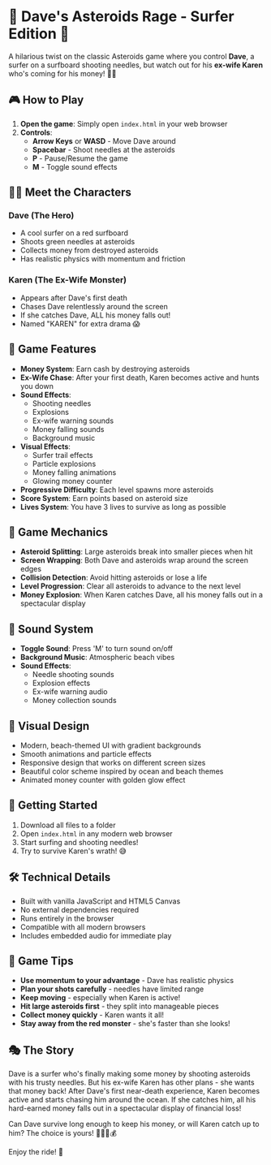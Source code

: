 # 🌊 Dave's Asteroids Rage - Surfer Edition 🌊

A hilarious twist on the classic Asteroids game where you control **Dave**, a surfer on a surfboard shooting needles, but watch out for his **ex-wife Karen** who's coming for his money! 💸👹

## 🎮 How to Play

1. **Open the game**: Simply open `index.html` in your web browser
2. **Controls**:
   - **Arrow Keys** or **WASD** - Move Dave around
   - **Spacebar** - Shoot needles at the asteroids
   - **P** - Pause/Resume the game
   - **M** - Toggle sound effects

## 🏄‍♂️ Meet the Characters

### Dave (The Hero)
- A cool surfer on a red surfboard
- Shoots green needles at asteroids
- Collects money from destroyed asteroids
- Has realistic physics with momentum and friction

### Karen (The Ex-Wife Monster)
- Appears after Dave's first death
- Chases Dave relentlessly around the screen
- If she catches Dave, ALL his money falls out!
- Named "KAREN" for extra drama 😱

## 🎯 Game Features

- **Money System**: Earn cash by destroying asteroids
- **Ex-Wife Chase**: After your first death, Karen becomes active and hunts you down
- **Sound Effects**: 
  - Shooting needles
  - Explosions
  - Ex-wife warning sounds
  - Money falling sounds
  - Background music
- **Visual Effects**:
  - Surfer trail effects
  - Particle explosions
  - Money falling animations
  - Glowing money counter
- **Progressive Difficulty**: Each level spawns more asteroids
- **Score System**: Earn points based on asteroid size
- **Lives System**: You have 3 lives to survive as long as possible

## 🎨 Game Mechanics

- **Asteroid Splitting**: Large asteroids break into smaller pieces when hit
- **Screen Wrapping**: Both Dave and asteroids wrap around the screen edges
- **Collision Detection**: Avoid hitting asteroids or lose a life
- **Level Progression**: Clear all asteroids to advance to the next level
- **Money Explosion**: When Karen catches Dave, all his money falls out in a spectacular display

## 🎵 Sound System

- **Toggle Sound**: Press 'M' to turn sound on/off
- **Background Music**: Atmospheric beach vibes
- **Sound Effects**: 
  - Needle shooting sounds
  - Explosion effects
  - Ex-wife warning audio
  - Money collection sounds

## 🎨 Visual Design

- Modern, beach-themed UI with gradient backgrounds
- Smooth animations and particle effects
- Responsive design that works on different screen sizes
- Beautiful color scheme inspired by ocean and beach themes
- Animated money counter with golden glow effect

## 🚀 Getting Started

1. Download all files to a folder
2. Open `index.html` in any modern web browser
3. Start surfing and shooting needles!
4. Try to survive Karen's wrath! 😅

## 🛠️ Technical Details

- Built with vanilla JavaScript and HTML5 Canvas
- No external dependencies required
- Runs entirely in the browser
- Compatible with all modern browsers
- Includes embedded audio for immediate play

## 🎵 Game Tips

- **Use momentum to your advantage** - Dave has realistic physics
- **Plan your shots carefully** - needles have limited range
- **Keep moving** - especially when Karen is active!
- **Hit large asteroids first** - they split into manageable pieces
- **Collect money quickly** - Karen wants it all!
- **Stay away from the red monster** - she's faster than she looks!

## 🎭 The Story

Dave is a surfer who's finally making some money by shooting asteroids with his trusty needles. But his ex-wife Karen has other plans - she wants that money back! After Dave's first near-death experience, Karen becomes active and starts chasing him around the ocean. If she catches him, all his hard-earned money falls out in a spectacular display of financial loss! 

Can Dave survive long enough to keep his money, or will Karen catch up to him? The choice is yours! 🏄‍♂️💨💰

Enjoy the ride! 🌊 